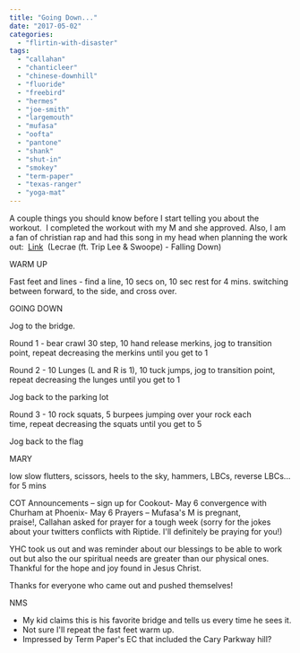 ```yaml
---
title: "Going Down..."
date: "2017-05-02"
categories: 
  - "flirtin-with-disaster"
tags: 
  - "callahan"
  - "chanticleer"
  - "chinese-downhill"
  - "fluoride"
  - "freebird"
  - "hermes"
  - "joe-smith"
  - "largemouth"
  - "mufasa"
  - "oofta"
  - "pantone"
  - "shank"
  - "shut-in"
  - "smokey"
  - "term-paper"
  - "texas-ranger"
  - "yoga-mat"
---
```


A couple things you should know before I start telling you about the workout.  I completed the workout with my M and she approved. Also, I am a fan of christian rap and had this song in my head when planning the work out:  [Link](https://www.youtube.com/watch?v=xdNu5NXgRyE)  (Lecrae (ft. Trip Lee & Swoope) - Falling Down)

WARM UP

Fast feet and lines - find a line, 10 secs on, 10 sec rest for 4 mins. switching between forward, to the side, and cross over.

GOING DOWN

Jog to the bridge.

Round 1 - bear crawl 30 step, 10 hand release merkins, jog to transition point, repeat decreasing the merkins until you get to 1

Round 2 - 10 Lunges (L and R is 1), 10 tuck jumps, jog to transition point, repeat decreasing the lunges until you get to 1

Jog back to the parking lot

Round 3 - 10 rock squats, 5 burpees jumping over your rock each time, repeat decreasing the squats until you get to 5

Jog back to the flag

MARY

low slow flutters, scissors, heels to the sky, hammers, LBCs, reverse LBCs... for 5 mins

COT Announcements – sign up for Cookout- May 6 convergence with Churham at Phoenix- May 6 Prayers – Mufasa's M is pregnant, praise!, Callahan asked for prayer for a tough week (sorry for the jokes about your twitters conflicts with Riptide. I'll definitely be praying for you!)

YHC took us out and was reminder about our blessings to be able to work out but also the our spiritual needs are greater than our physical ones. Thankful for the hope and joy found in Jesus Christ.

Thanks for everyone who came out and pushed themselves!

NMS

- My kid claims this is his favorite bridge and tells us every time he sees it.
- Not sure I'll repeat the fast feet warm up.
- Impressed by Term Paper's EC that included the Cary Parkway hill?
